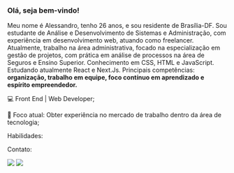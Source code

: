 <h3>Olá, seja bem-vindo!</h3


<p>Meu nome é Alessandro, tenho 26 anos, e sou residente de Brasília-DF. Sou estudante de Análise e Desenvolvimento de Sistemas e Administração, com experiência em desenvolvimento web, atuando como freelancer. Atualmente, trabalho na área administrativa, focado na especialização em gestão de projetos, com prática em análise de processos na área de Seguros e Ensino Superior. Conhecimento em CSS, HTML e JavaScript. Estudando atualmente React e Next.Js. Principais competências: <b>organização, trabalho em equipe, foco contínuo em aprendizado e espírito empreendedor.</b></p>

<p>💻 Front End | Web Developer;<p>
  
<p>💼 Foco atual: Obter experiência no mercado de trabalho dentro da área de tecnologia;</p>

<p>Habilidades:</p>

  
<p>Contato:</p>
  <a href="https://www.instagram.com/sandrorochadev" alt="Instagram">
  <img src="https://img.shields.io/badge/-Instagram-DF0174?style=for-the-badge&logo=instagram&logoColor=white&link=https://www.instagram.com/sandrorochadev/"/></a>
  
  <a href="https://www.linkedin.com/in/sandrorochadev" alt="Linkedin">
  <img src="https://img.shields.io/badge/-Linkedin-0e76a8?style=for-the-badge&logo=Linkedin&logoColor=white&link=https://www.linkedin.com/in/sandrorochadev"/></a>
